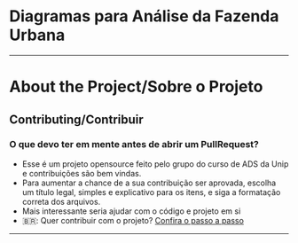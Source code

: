 # Diagramas para Análise da Fazenda Urbana
-------

# About the Project/Sobre o Projeto

## Contributing/Contribuir

### O que devo ter em mente antes de abrir um PullRequest?
- Esse é um projeto opensource feito pelo grupo do curso de ADS da Unip e contribuições são bem vindas.
- Para aumentar a chance de a sua contribuição ser aprovada, escolha um título legal, simples e explicativo para os itens, e siga a formatação correta dos arquivos.
- Mais interessante seria ajudar com o código e projeto em si
- 🇧🇷: Quer contribuir com o projeto? [Confira o passo a passo](./CONTRIBUTING.md)

--------

